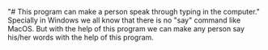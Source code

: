 "# This program can make a person speak through typing in the computer."
Specially in Windows we all know that there is no "say" command like MacOS. 
But with the help of this program we can make any person say his/her words with the help of this program.
